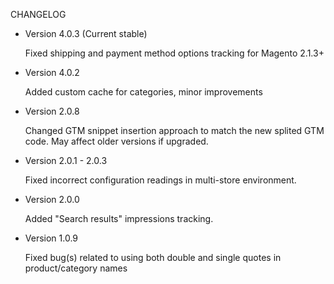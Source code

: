 CHANGELOG 

 - Version 4.0.3 (Current stable)

	Fixed shipping and payment method options tracking for Magento 2.1.3+

 - Version 4.0.2

	Added custom cache for categories, minor improvements

 - Version 2.0.8

	Changed GTM snippet insertion approach to match the new splited GTM code. May affect older versions if upgraded.

 - Version 2.0.1 - 2.0.3

	Fixed incorrect configuration readings in multi-store environment.

 - Version 2.0.0

	Added "Search results" impressions tracking.

 - Version 1.0.9

	Fixed bug(s) related to using both double and single quotes in product/category names